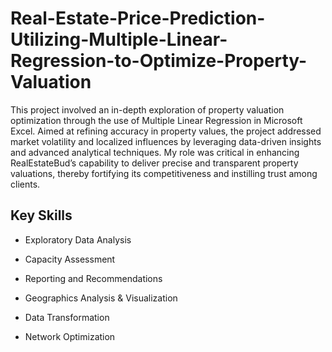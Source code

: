 # Real-Estate-Price-Prediction-Utilizing-Multiple-Linear-Regression-to-Optimize-Property-Valuation
This project involved an in-depth exploration of property valuation optimization through the use of Multiple Linear Regression in Microsoft Excel. Aimed at refining accuracy in property values, the project addressed market volatility and localized influences by leveraging data-driven insights and advanced analytical techniques. My role was critical in enhancing RealEstateBud’s capability to deliver precise and transparent property valuations, thereby fortifying its competitiveness and instilling trust among clients.

## Key Skills
- Exploratory Data Analysis

- Capacity Assessment

- Reporting and Recommendations

- Geographics Analysis & Visualization

- Data Transformation

- Network Optimization


